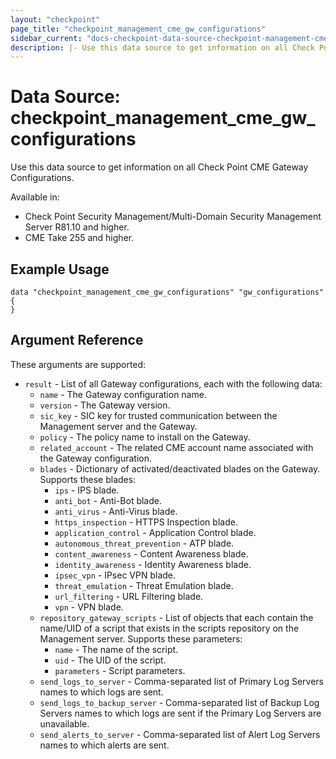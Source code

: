 ```yaml
---
layout: "checkpoint"
page_title: "checkpoint_management_cme_gw_configurations"
sidebar_current: "docs-checkpoint-data-source-checkpoint-management-cme-gw-configurations"
description: |- Use this data source to get information on all Check Point CME Gateway Configurations.
---
```


# Data Source: checkpoint_management_cme_gw_configurations

Use this data source to get information on all Check Point CME Gateway Configurations.

Available in:

- Check Point Security Management/Multi-Domain Security Management Server R81.10 and higher.
- CME Take 255 and higher.

## Example Usage

```hcl
data "checkpoint_management_cme_gw_configurations" "gw_configurations" {
}
```

## Argument Reference

These arguments are supported:

* `result` - List of all Gateway configurations, each with the following data:
    * `name` - The Gateway configuration name.
    * `version` - The Gateway version.
    * `sic_key` - SIC key for trusted communication between the Management server and the Gateway.
    * `policy` - The policy name to install on the Gateway.
    * `related_account` - The related CME account name associated with the Gateway configuration.
    * `blades` - Dictionary of activated/deactivated blades on the Gateway. Supports these blades:
        * `ips` - IPS blade.
        * `anti_bot` - Anti-Bot blade.
        * `anti_virus` - Anti-Virus blade.
        * `https_inspection` - HTTPS Inspection blade.
        * `application_control` - Application Control blade.
        * `autonomous_threat_prevention` - ATP blade.
        * `content_awareness` - Content Awareness blade.
        * `identity_awareness` - Identity Awareness blade.
        * `ipsec_vpn` - IPsec VPN blade.
        * `threat_emulation` - Threat Emulation blade.
        * `url_filtering` - URL Filtering blade.
        * `vpn` - VPN blade.
    * `repository_gateway_scripts` - List of objects that each contain the name/UID of a script that exists in the
      scripts repository on the Management server. Supports these parameters:
        * `name` - The name of the script.
        * `uid` - The UID of the script.
        * `parameters` - Script parameters.
    * `send_logs_to_server` - Comma-separated list of Primary Log Servers names to which logs are sent.
    * `send_logs_to_backup_server` - Comma-separated list of Backup Log Servers names to which logs are sent if the
      Primary Log Servers are unavailable.
    * `send_alerts_to_server` - Comma-separated list of Alert Log Servers names to which alerts are sent.
